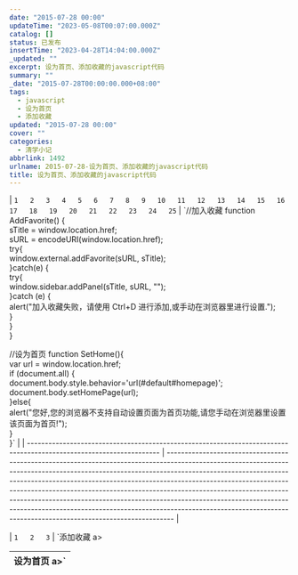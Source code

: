```yaml
---
date: "2015-07-28 00:00"
updateTime: "2023-05-08T00:07:00.000Z"
catalog: []
status: 已发布
insertTime: "2023-04-28T14:04:00.000Z"
_updated: ""
excerpt: 设为首页、添加收藏的javascript代码
summary: ""
_date: "2015-07-28T00:00:00.000+08:00"
tags:
  - javascript
  - 设为首页
  - 添加收藏
updated: "2015-07-28 00:00"
cover: ""
categories:
  - 清学小记
abbrlink: 1492
urlname: 2015-07-28-设为首页、添加收藏的javascript代码
title: 设为首页、添加收藏的javascript代码
---
```


| `1  
2  
3  
4  
5  
6  
7  
8  
9  
10  
11  
12  
13  
14  
15  
16  
17  
18  
19  
20  
21  
22  
23  
24  
25` | `//加入收藏 function AddFavorite() {  
sTitle = window.location.href;  
sURL = encodeURI(window.location.href);  
try{  
window.external.addFavorite(sURL, sTitle);  
}catch(e) {  
try{  
window.sidebar.addPanel(sTitle, sURL, "");  
}catch (e) {  
alert("加入收藏失败，请使用 Ctrl+D 进行添加,或手动在浏览器里进行设置.");  
}  
}  
}

//设为首页 function SetHome(){  
var url = window.location.href;  
if (document.all) {  
document.body.style.behavior='url(#default#homepage)';  
document.body.setHomePage(url);  
}else{  
alert("您好,您的浏览器不支持自动设置页面为首页功能,请您手动在浏览器里设置该页面为首页!");  
}  
}` |
| ------------------------------------------------------------------------------------------------------------------- | -------------------------------------------------------------------------------------------------------------------------------------------------------------------------------------------------------------------------------------------------------------------------------------------------------------------------------------------------------------------------------------------------------------------------------------------------------------------------------------------------------------------------------------------------------------------- |

| `1  
2  
3` | `<a class="shou" onclick="AddFavorite();">添加收藏 a>

| <a class="home" onclick="SetHome();">设为首页 a>` |
| ------------------------------------------------- |
